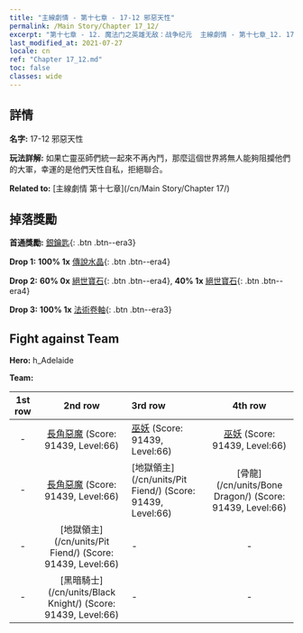 ```yaml
---
title: "主線劇情 - 第十七章 - 17-12 邪惡天性"
permalink: /Main Story/Chapter 17_12/
excerpt: "第十七章 - 12. 魔法门之英雄无敌：战争纪元  主線劇情 - 第十七章_12. 17-12 邪惡天性"
last_modified_at: 2021-07-27
locale: cn
ref: "Chapter 17_12.md"
toc: false
classes: wide
---
```


## 詳情

 **名字:** 17-12 邪惡天性

 **玩法詳解:** 如果亡靈巫師們統一起來不再內鬥，那麼這個世界將無人能夠阻攔他們的大軍，幸運的是他們天性自私，拒絕聯合。

 **Related to:** [主線劇情 第十七章](/cn/Main Story/Chapter 17/)

## 掉落獎勵

 **首通獎勵:** [銀鑰匙](/cn/Items/con_693/){: .btn .btn--era3}

 **Drop 1:** **100% 1x** [傳說水晶](/cn/Items/mat_59/){: .btn .btn--era4}

 **Drop 2:** **60% 0x** [絕世寶石](/cn/Items/mat_51/){: .btn .btn--era4}, **40% 1x** [絕世寶石](/cn/Items/mat_51/){: .btn .btn--era4}

 **Drop 3:** **100% 1x** [法術卷軸](/cn/Items/con_694/){: .btn .btn--era3}


## Fight against Team
 **Hero:** h_Adelaide

 **Team:**


  | 1st row | 2nd row | 3rd row | 4th row |
  |:----:|:----:|:----|:----:|
  | - | [長角惡魔](/cn/units/Demon/) (Score: 91439, Level:66)  | [巫妖](/cn/units/Lich/) (Score: 91439, Level:66)  | [巫妖](/cn/units/Lich/) (Score: 91439, Level:66)  |
  | - | [長角惡魔](/cn/units/Demon/) (Score: 91439, Level:66)  | [地獄領主](/cn/units/Pit Fiend/) (Score: 91439, Level:66)  | [骨龍](/cn/units/Bone Dragon/) (Score: 91439, Level:66)  |
  | - | [地獄領主](/cn/units/Pit Fiend/) (Score: 91439, Level:66)  | - | - |
  | - | [黑暗騎士](/cn/units/Black Knight/) (Score: 91439, Level:66)  | - | - |


